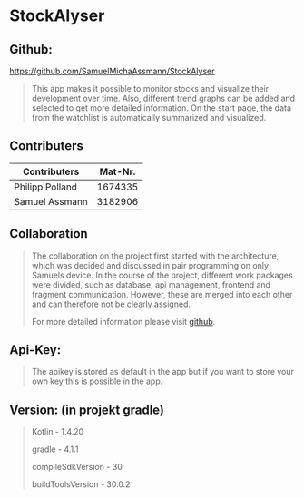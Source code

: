 # StockAlyser

## Github:

https://github.com/SamuelMichaAssmann/StockAlyser

>This app makes it possible to monitor stocks and visualize their development over time.
>Also, different trend graphs can be added and selected to get more detailed information. 
>On the start page, the data from the watchlist is automatically summarized and visualized.

## Contributers

| Contributers    | Mat-Nr. |
|-----------------|---------|
| Philipp Polland | 1674335 |
| Samuel Assmann  | 3182906 |

## Collaboration

>The collaboration on the project first started with the architecture, which was decided and discussed in pair programming on only Samuels device.
>In the course of the project, different work packages were divided, such as database, api management, frontend and fragment communication.
>However, these are merged into each other and can therefore not be clearly assigned.
>
>For more detailed information please visit [github](https://github.com/SamuelMichaAssmann/StockAlyser/graphs/commit-activity).

## Api-Key:

> The apikey is stored as default in the app but if you want to store your own key this is possible in the app.

## Version: (in projekt gradle)

> Kotlin - 1.4.20
>
> gradle - 4.1.1
>
> compileSdkVersion - 30
>
> buildToolsVersion - 30.0.2

